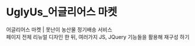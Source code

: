 # UglyUs_어글리어스 마켓

어글리어스 마켓 | 못난이 농산물 정기배송 서비스<br>
페이지 전체 리뉴얼 디자인 한 뒤, 여러가지 JS, JQuery 기능들을 활용해 재구성 하기
